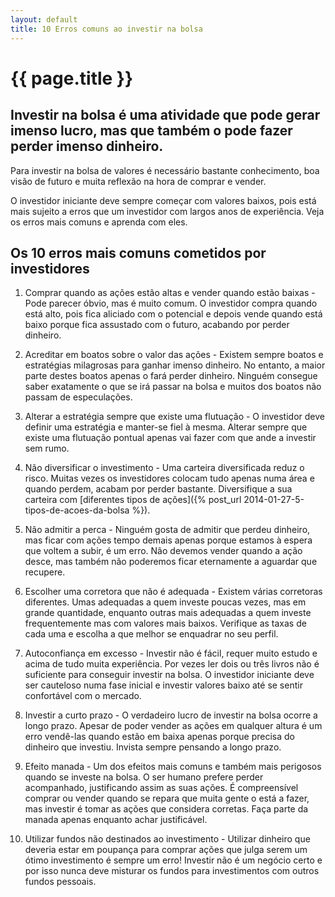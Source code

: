 ```yaml
---
layout: default
title: 10 Erros comuns ao investir na bolsa
---
```


#  {{ page.title }}

## Investir na bolsa é uma atividade que pode gerar imenso lucro, mas que também o pode fazer perder imenso dinheiro.

Para investir na bolsa de valores é necessário bastante conhecimento, boa visão de futuro e muita reflexão na hora de comprar e vender.

O investidor iniciante deve sempre começar com valores baixos, pois está mais sujeito a erros que um investidor com largos anos de experiência. Veja os erros mais comuns e aprenda com eles.

## Os 10 erros mais comuns cometidos por investidores

1. Comprar quando as ações estão altas e vender quando estão baixas - Pode parecer óbvio, mas é muito comum. O investidor compra quando está alto, pois fica aliciado com o potencial e depois vende quando está baixo porque fica assustado com o futuro, acabando por perder dinheiro.

2. Acreditar em boatos sobre o valor das ações - Existem sempre boatos e estratégias milagrosas para ganhar imenso dinheiro. No entanto, a maior parte destes boatos apenas o fará perder dinheiro. Ninguém consegue saber exatamente o que se irá passar na bolsa e muitos dos boatos não passam de especulações.

3. Alterar a estratégia sempre que existe uma flutuação - O investidor deve definir uma estratégia e manter-se fiel à mesma. Alterar sempre que existe uma flutuação pontual apenas vai fazer com que ande a investir sem rumo.

4. Não diversificar o investimento - Uma carteira diversificada reduz o risco. Muitas vezes os investidores colocam tudo apenas numa área e quando perdem, acabam por perder bastante. Diversifique a sua carteira com [diferentes tipos de ações]({% post_url 2014-01-27-5-tipos-de-acoes-da-bolsa %}).

5. Não admitir a perca - Ninguém gosta de admitir que perdeu dinheiro, mas ficar com ações tempo demais apenas porque estamos à espera que voltem a subir, é um erro. Não devemos vender quando a ação desce, mas também não poderemos ficar eternamente a aguardar que recupere.

6. Escolher uma corretora que não é adequada - Existem várias corretoras diferentes. Umas adequadas a quem investe poucas vezes, mas em grande quantidade, enquanto outras mais adequadas a quem investe frequentemente mas com valores mais baixos. Verifique as taxas de cada uma e escolha a que melhor se enquadrar no seu perfil.

7. Autoconfiança em excesso - Investir não é fácil, requer muito estudo e acima de tudo muita experiência. Por vezes ler dois ou três livros não é suficiente para conseguir investir na bolsa. O investidor iniciante deve ser cauteloso numa fase inicial e investir valores baixo até se sentir confortável com o mercado.

8. Investir a curto prazo - O verdadeiro lucro de investir na bolsa ocorre a longo prazo. Apesar de poder vender as ações em qualquer altura é um erro vendê-las quando estão em baixa apenas porque precisa do dinheiro que investiu. Invista sempre pensando a longo prazo.

9. Efeito manada - Um dos efeitos mais comuns e também mais perigosos quando se investe na bolsa. O ser humano prefere perder acompanhado, justificando assim as suas ações. É compreensível comprar ou vender quando se repara que muita gente o está a fazer, mas investir é tomar as ações que considera corretas. Faça parte da manada apenas enquanto achar justificável.

10. Utilizar fundos não destinados ao investimento - Utilizar dinheiro que deveria estar em poupança para comprar ações que julga serem um ótimo investimento é sempre um erro! Investir não é um negócio certo e por isso nunca deve misturar os fundos para investimentos com outros fundos pessoais.
